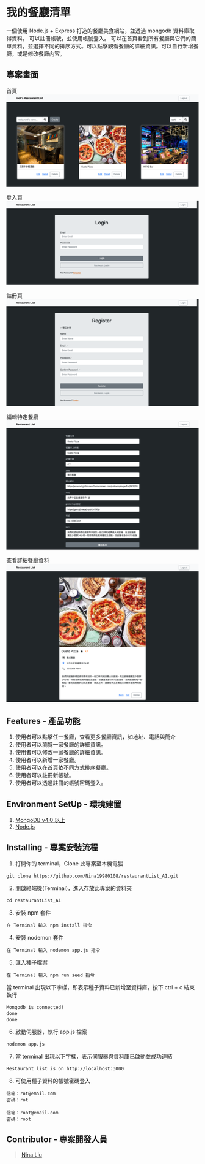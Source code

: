 # 我的餐廳清單

一個使用 Node.js + Express 打造的餐廳美食網站，並透過 mongodb 資料庫取得資料。
可以註冊帳號，並使用帳號登入。
可以在首頁看到所有餐廳與它們的簡單資料，並選擇不同的排序方式。可以點擊觀看餐廳的詳細資訊。可以自行新增餐廳，或是修改餐廳內容。

## 專案畫面

首頁
![image](https://github.com/Nina19980108/restaurantList_A1/blob/master/publc/img/home.png)

登入頁
![image](https://github.com/Nina19980108/restaurantList_A1/blob/master/publc/img/login.png)

註冊頁
![image](https://github.com/Nina19980108/restaurantList_A1/blob/master/publc/img/register.png)

編輯特定餐廳
![image](https://github.com/Nina19980108/restaurantList_A1/blob/master/publc/img/edit.png)

查看詳細餐廳資料
![image](https://github.com/Nina19980108/restaurantList_A1/blob/master/publc/img/detail.png)

## Features - 產品功能

1. 使用者可以點擊任一餐廳，查看更多餐廳資訊，如地址、電話與簡介
2. 使用者可以瀏覽一家餐廳的詳細資訊。
3. 使用者可以修改一家餐廳的詳細資訊。
4. 使用者可以新增一家餐廳。
5. 使用者可以在首頁依不同方式排序餐廳。
6. 使用者可以註冊新帳號。
7. 使用者可以透過註冊的帳號密碼登入。

## Environment SetUp - 環境建置

1. [MongoDB v4.0 以上](https://www.mongodb.com/download-center/community)
2. [Node.js](https://nodejs.org/en/)

## Installing - 專案安裝流程

1. 打開你的 terminal，Clone 此專案至本機電腦

```
git clone https://github.com/Nina19980108/restaurantList_A1.git
```

2. 開啟終端機(Terminal)，進入存放此專案的資料夾

```
cd restaurantList_A1
```

3. 安裝 npm 套件

```
在 Terminal 輸入 npm install 指令
```

4. 安裝 nodemon 套件

```
在 Terminal 輸入 nodemon app.js 指令
```

5. 匯入種子檔案

```
在 Terminal 輸入 npm run seed 指令

```

當 terminal 出現以下字樣，即表示種子資料已新增至資料庫，按下 ctrl + c 結束執行

```
Mongodb is connected!
done
done
```

6. 啟動伺服器，執行 app.js 檔案

```
nodemon app.js
```

7. 當 terminal 出現以下字樣，表示伺服器與資料庫已啟動並成功連結

```
Restaurant list is on http://localhost:3000
```

8. 可使用種子資料的帳號密碼登入

```
信箱：rot@email.com
密碼：rot

信箱：root@email.com
密碼：root
```

## Contributor - 專案開發人員

> [Nina Liu](https://github.com/Nina19980108)
